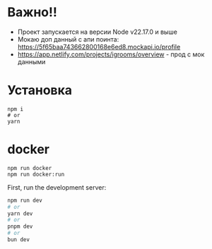 # Важно!!
- Проект запускается на версии Node v22.17.0 и выше
- Мокаю доп данный с апи поинта: https://5f65baa743662800168e6ed8.mockapi.io/profile
- https://app.netlify.com/projects/igrooms/overview - прод с мок данными
# Установка
```
npm i
# or
yarn 
```

# docker
```
npm run docker
npm run docker:run
```

First, run the development server:

```bash
npm run dev
# or
yarn dev
# or
pnpm dev
# or
bun dev
```
